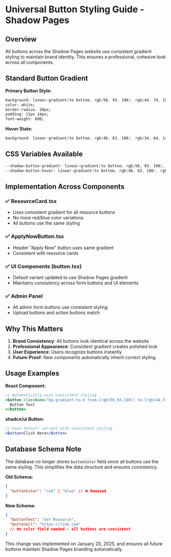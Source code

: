 # Universal Button Styling Guide - Shadow Pages

## Overview
All buttons across the Shadow Pages website use consistent gradient styling to maintain brand identity. This ensures a professional, cohesive look across all components.

## Standard Button Gradient

**Primary Button Style:**
```css
background: linear-gradient(to bottom, rgb(56, 93, 198), rgb(44, 74, 158));
color: white;
border-radius: 20px;
padding: 11px 24px;
font-weight: 600;
```

**Hover State:**
```css
background: linear-gradient(to bottom, rgb(46, 83, 188), rgb(34, 64, 148));
```

## CSS Variables Available

```css
--shadow-button-gradient: linear-gradient(to bottom, rgb(56, 93, 198), rgb(44, 74, 158));
--shadow-button-hover: linear-gradient(to bottom, rgb(46, 83, 188), rgb(34, 64, 148));
```

## Implementation Across Components

### ✅ ResourceCard.tsx
- Uses consistent gradient for all resource buttons
- No more red/blue color variations
- All buttons use the same styling

### ✅ ApplyNowButton.tsx
- Header "Apply Now" button uses same gradient
- Consistent with resource cards

### ✅ UI Components (button.tsx)
- Default variant updated to use Shadow Pages gradient
- Maintains consistency across form buttons and UI elements

### ✅ Admin Panel
- All admin form buttons use consistent styling
- Upload buttons and action buttons match

## Why This Matters

1. **Brand Consistency**: All buttons look identical across the website
2. **Professional Appearance**: Consistent gradient creates polished look  
3. **User Experience**: Users recognize buttons instantly
4. **Future-Proof**: New components automatically inherit correct styling

## Usage Examples

**React Component:**
```jsx
// Automatically uses consistent styling
<button className="bg-gradient-to-b from-[rgb(56,93,198)] to-[rgb(44,74,158)] hover:from-[rgb(46,83,188)] hover:to-[rgb(34,64,148)] text-white px-6 py-3 rounded-[20px] font-semibold">
  Button Text
</button>
```

**shadcn/ui Button:**
```jsx
// Uses default variant with consistent styling
<Button>Click Here</Button>
```

## Database Schema Note

The database no longer stores `buttonColor` field since all buttons use the same styling. This simplifies the data structure and ensures consistency.

**Old Schema:**
```json
{
  "buttonColor": "red" | "blue" // ❌ Removed
}
```

**New Schema:**
```json
{
  "buttonText": "Get Resource",
  "buttonUrl": "https://link.com"
  // No color field needed - all buttons are consistent
}
```

This change was implemented on January 20, 2025, and ensures all future buttons maintain Shadow Pages branding automatically.